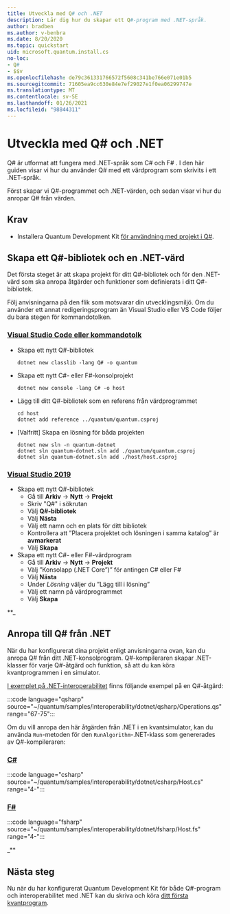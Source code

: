 ```yaml
---
title: Utveckla med Q# och .NET
description: Lär dig hur du skapar ett Q#-program med .NET-språk.
author: bradben
ms.author: v-benbra
ms.date: 8/20/2020
ms.topic: quickstart
uid: microsoft.quantum.install.cs
no-loc:
- Q#
- $$v
ms.openlocfilehash: de79c361331766572f5608c341be766e071e01b5
ms.sourcegitcommit: 71605ea9cc630e84e7ef29027e1f0ea06299747e
ms.translationtype: MT
ms.contentlocale: sv-SE
ms.lasthandoff: 01/26/2021
ms.locfileid: "98844311"
---
```

# <a name="develop-with-no-locq-and-net"></a>Utveckla med Q# och .NET

Q# är utformat att fungera med .NET-språk som C# och F# .
I den här guiden visar vi hur du använder Q# med ett värdprogram som skrivits i ett .NET-språk.

Först skapar vi Q#-programmet och .NET-värden, och sedan visar vi hur du anropar Q# från värden.

## <a name="prerequisites"></a>Krav

- Installera Quantum Development Kit [för användning med projekt i Q#](xref:microsoft.quantum.install.standalone).

## <a name="creating-a-no-locq-library-and-a-net-host"></a>Skapa ett Q#-bibliotek och en .NET-värd

Det första steget är att skapa projekt för ditt Q#-bibliotek och för den .NET-värd som ska anropa åtgärder och funktioner som definierats i ditt Q#-bibliotek.

Följ anvisningarna på den flik som motsvarar din utvecklingsmiljö.
Om du använder ett annat redigeringsprogram än Visual Studio eller VS Code följer du bara stegen för kommandotolken.

### <a name="visual-studio-code-or-command-prompt"></a>[Visual Studio Code eller kommandotolk](#tab/tabid-cmdline)

- Skapa ett nytt Q#-bibliotek

  ```dotnetcli
  dotnet new classlib -lang Q# -o quantum
  ```

- Skapa ett nytt C#- eller F#-konsolprojekt

  ```dotnetcli
  dotnet new console -lang C# -o host  
  ```

- Lägg till ditt Q#-bibliotek som en referens från värdprogrammet

  ```dotnetcli
  cd host
  dotnet add reference ../quantum/quantum.csproj
  ```

- [Valfritt] Skapa en lösning för båda projekten

  ```dotnetcli
  dotnet new sln -n quantum-dotnet
  dotnet sln quantum-dotnet.sln add ./quantum/quantum.csproj
  dotnet sln quantum-dotnet.sln add ./host/host.csproj
  ```

### <a name="visual-studio-2019"></a>[Visual Studio 2019](#tab/tabid-vs2019)

- Skapa ett nytt Q#-bibliotek
  - Gå till **Arkiv** -> **Nytt** -> **Projekt**
  - Skriv "Q#" i sökrutan
  - Välj **Q#-bibliotek**
  - Välj **Nästa**
  - Välj ett namn och en plats för ditt bibliotek
  - Kontrollera att ”Placera projektet och lösningen i samma katalog” är **avmarkerat**
  - Välj **Skapa**
- Skapa ett nytt C#- eller F#-värdprogram
  - Gå till **Arkiv** → **Nytt** → **Projekt**
  - Välj ”Konsolapp (.NET Core”)” för antingen C# eller F#
  - Välj **Nästa**
  - Under *Lösning* väljer du ”Lägg till i lösning”
  - Välj ett namn på värdprogrammet
  - Välj **Skapa**

**_

## <a name="calling-into-no-locq-from-net"></a>Anropa till Q# från .NET

När du har konfigurerat dina projekt enligt anvisningarna ovan, kan du anropa Q# från ditt .NET-konsolprogram.
Q#-kompileraren skapar .NET-klasser för varje Q#-åtgärd och funktion, så att du kan köra kvantprogrammen i en simulator.

[I exemplet på .NET-interoperabilitet](https://github.com/microsoft/Quantum/tree/main/samples/interoperability/dotnet) finns följande exempel på en Q#-åtgärd:

:::code language="qsharp" source="~/quantum/samples/interoperability/dotnet/qsharp/Operations.qs" range="67-75":::

Om du vill anropa den här åtgärden från .NET i en kvantsimulator, kan du använda `Run`-metoden för den `RunAlgorithm`-.NET-klass som genererades av Q#-kompileraren:

### <a name="c"></a>[C#](#tab/tabid-csharp)

:::code language="csharp" source="~/quantum/samples/interoperability/dotnet/csharp/Host.cs" range="4-":::

### <a name="f"></a>[F#](#tab/tabid-fsharp)

:::code language="fsharp" source="~/quantum/samples/interoperability/dotnet/fsharp/Host.fs" range="4-":::

_**
    
## <a name="next-steps"></a>Nästa steg

Nu när du har konfigurerat Quantum Development Kit för både Q#-program och interoperabilitet med .NET kan du skriva och köra [ditt första kvantprogram](xref:microsoft.quantum.quickstarts.qrng).
